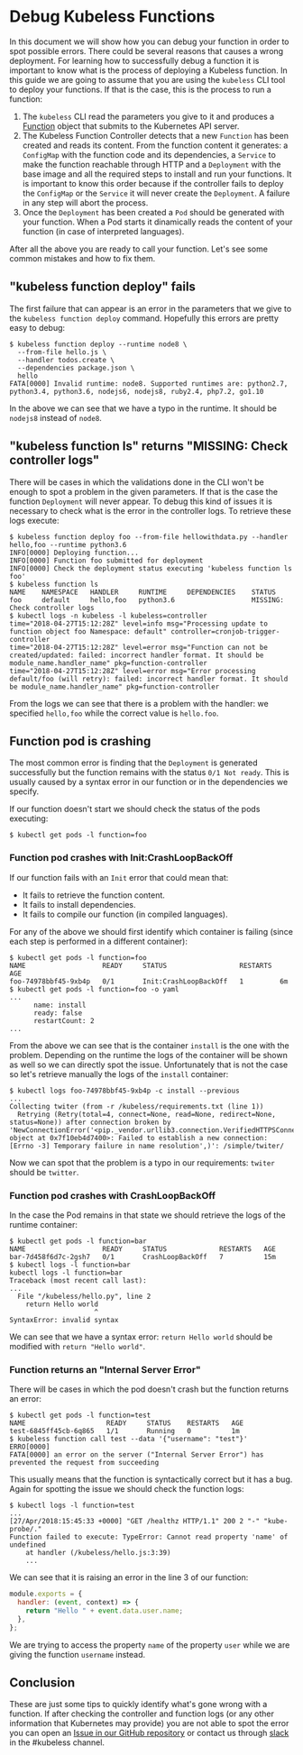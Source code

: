 # Debug Kubeless Functions

In this document we will show how you can debug your function in order to spot possible errors. There could be several reasons that causes a wrong deployment. For learning how to successfully debug a function it is important to know what is the process of deploying a Kubeless function. In this guide we are going to assume that you are using the `kubeless` CLI tool to deploy your functions. If that is the case, this is the process to run a function:

 1. The `kubeless` CLI read the parameters you give to it and produces a [Function](/docs/advanced-function-deployment.md) object that submits to the Kubernetes API server.
 2. The Kubeless Function Controller detects that a new `Function` has been created and reads its content. From the function content it generates: a `ConfigMap` with the function code and its dependencies, a `Service` to make the function reachable through HTTP and a `Deployment` with the base image and all the required steps to install and run your functions. It is important to know this order because if the controller fails to deploy the `ConfigMap` or the `Service` it will never create the `Deployment`. A failure in any step will abort the process.
 3. Once the `Deployment` has been created a `Pod` should be generated with your function. When a Pod starts it dinamically reads the content of your function (in case of interpreted languages).

After all the above you are ready to call your function. Let's see some common mistakes and how to fix them.

## "kubeless function deploy" fails

The first failure that can appear is an error in the parameters that we give to the `kubeless function deploy` command. Hopefully this errors are pretty easy to debug:

```console
$ kubeless function deploy --runtime node8 \
  --from-file hello.js \
  --handler todos.create \
  --dependencies package.json \
  hello
FATA[0000] Invalid runtime: node8. Supported runtimes are: python2.7, python3.4, python3.6, nodejs6, nodejs8, ruby2.4, php7.2, go1.10
```

In the above we can see that we have a typo in the runtime. It should be `nodejs8` instead of `node8`.

## "kubeless function ls" returns "MISSING: Check controller logs"

There will be cases in which the validations done in the CLI won't be enough to spot a problem in the given parameters. If that is the case the function `Deployment` will never appear. To debug this kind of issues it is necessary to check what is the error in the controller logs. To retrieve these logs execute:

```
$ kubeless function deploy foo --from-file hellowithdata.py --handler hello,foo --runtime python3.6
INFO[0000] Deploying function...
INFO[0000] Function foo submitted for deployment
INFO[0000] Check the deployment status executing 'kubeless function ls foo'
$ kubeless function ls
NAME 	NAMESPACE	HANDLER  	RUNTIME  	DEPENDENCIES	STATUS
foo  	default  	hello,foo	python3.6	            	MISSING: Check controller logs
$ kubectl logs -n kubeless -l kubeless=controller
time="2018-04-27T15:12:28Z" level=info msg="Processing update to function object foo Namespace: default" controller=cronjob-trigger-controller
time="2018-04-27T15:12:28Z" level=error msg="Function can not be created/updated: failed: incorrect handler format. It should be module_name.handler_name" pkg=function-controller
time="2018-04-27T15:12:28Z" level=error msg="Error processing default/foo (will retry): failed: incorrect handler format. It should be module_name.handler_name" pkg=function-controller
```

From the logs we can see that there is a problem with the handler: we specified `hello,foo` while the correct value is `hello.foo`.

## Function pod is crashing

The most common error is finding that the `Deployment` is generated successfully but the function remains with the status `0/1 Not ready`. This is usually caused by a syntax error in our function or in the dependencies we specify.

If our function doesn't start we should check the status of the pods executing:

```
$ kubectl get pods -l function=foo
```

### Function pod crashes with Init:CrashLoopBackOff

If our function fails with an `Init` error that could mean that:

 - It fails to retrieve the function content.
 - It fails to install dependencies.
 - It fails to compile our function (in compiled languages).

For any of the above we should first identify which container is failing (since each step is performed in a different container):

```console
$ kubectl get pods -l function=foo
NAME                   READY     STATUS                  RESTARTS   AGE
foo-74978bbf45-9xb4p   0/1       Init:CrashLoopBackOff   1         6m
$ kubectl get pods -l function=foo -o yaml
...
      name: install
      ready: false
      restartCount: 2
...
```

From the above we can see that is the container `install` is the one with the problem. Depending on the runtime the logs of the container will be shown as well so we can directly spot the issue. Unfortunately that is not the case so let's retrieve manually the logs of the `install` container:

```console
$ kubectl logs foo-74978bbf45-9xb4p -c install --previous
...
Collecting twiter (from -r /kubeless/requirements.txt (line 1))
  Retrying (Retry(total=4, connect=None, read=None, redirect=None, status=None)) after connection broken by 'NewConnectionError('<pip._vendor.urllib3.connection.VerifiedHTTPSConnection object at 0x7f10eb4d7400>: Failed to establish a new connection: [Errno -3] Temporary failure in name resolution',)': /simple/twiter/
```

Now we can spot that the problem is a typo in our requirements: `twiter` should be `twitter`.

### Function pod crashes with CrashLoopBackOff

In the case the Pod remains in that state we should retrieve the logs of the runtime container:

```console
$ kubectl get pods -l function=bar
NAME                   READY     STATUS             RESTARTS   AGE
bar-7d458f6d7c-2gsh7   0/1       CrashLoopBackOff   7          15m
$ kubectl logs -l function=bar
kubectl logs -l function=bar
Traceback (most recent call last):
...
  File "/kubeless/hello.py", line 2
    return Hello world
                     ^
SyntaxError: invalid syntax
```

We can see that we have a syntax error: `return Hello world` should be modified with `return "Hello world"`.

### Function returns an "Internal Server Error"

There will be cases in which the pod doesn't crash but the function returns an error:

```console
$ kubectl get pods -l function=test
NAME                    READY     STATUS    RESTARTS   AGE
test-6845ff45cb-6q865   1/1       Running   0          1m
$ kubeless function call test --data '{"username": "test"}'
ERRO[0000]
FATA[0000] an error on the server ("Internal Server Error") has prevented the request from succeeding
```

This usually means that the function is syntactically correct but it has a bug. Again for spotting the issue we should check the function logs:

```console
$ kubectl logs -l function=test
...
[27/Apr/2018:15:45:33 +0000] "GET /healthz HTTP/1.1" 200 2 "-" "kube-probe/."
Function failed to execute: TypeError: Cannot read property 'name' of undefined
    at handler (/kubeless/hello.js:3:39)
    ...
```

We can see that it is raising an error in the line 3 of our function:

```js
module.exports = {
  handler: (event, context) => {
    return "Hello " + event.data.user.name;
  },
};
```

We are trying to access the property `name` of the property `user` while we are giving the function `username` instead.

## Conclusion

These are just some tips to quickly identify what's gone wrong with a function. If after checking the controller and function logs (or any other information that Kubernetes may provide) you are not able to spot the error you can open an [Issue in our GitHub repository](https://github.com/kubeless/kubeless/issues) or contact us through [slack](http://slack.k8s.io) in the #kubeless channel.

